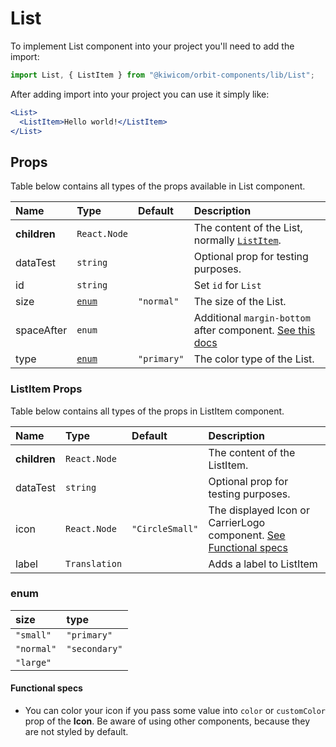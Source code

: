 # List

To implement List component into your project you'll need to add the import:

```jsx
import List, { ListItem } from "@kiwicom/orbit-components/lib/List";
```

After adding import into your project you can use it simply like:

```jsx
<List>
  <ListItem>Hello world!</ListItem>
</List>
```

## Props

Table below contains all types of the props available in List component.

| Name         | Type            | Default     | Description                                                                                                                                                    |
| :----------- | :-------------- | :---------- | :------------------------------------------------------------------------------------------------------------------------------------------------------------- |
| **children** | `React.Node`    |             | The content of the List, normally [`ListItem`](#listitem-props).                                                                                               |
| dataTest     | `string`        |             | Optional prop for testing purposes.                                                                                                                            |
| id           | `string`        |             | Set `id` for `List`                                                                                                                                            |
| size         | [`enum`](#enum) | `"normal"`  | The size of the List.                                                                                                                                          |
| spaceAfter   | `enum`          |             | Additional `margin-bottom` after component. [See this docs](https://github.com/kiwicom/orbit/tree/master/packages/orbit-components/src/common/getSpacingToken) |
| type         | [`enum`](#enum) | `"primary"` | The color type of the List.                                                                                                                                    |

### ListItem Props

Table below contains all types of the props in ListItem component.

| Name         | Type          | Default         | Description                                                                            |
| :----------- | :------------ | :-------------- | :------------------------------------------------------------------------------------- |
| **children** | `React.Node`  |                 | The content of the ListItem.                                                           |
| dataTest     | `string`      |                 | Optional prop for testing purposes.                                                    |
| icon         | `React.Node`  | `"CircleSmall"` | The displayed Icon or CarrierLogo component. [See Functional specs](#functional-specs) |
| label        | `Translation` |                 | Adds a label to ListItem                                                               |

### enum

| size       | type          |
| :--------- | :------------ |
| `"small"`  | `"primary"`   |
| `"normal"` | `"secondary"` |
| `"large"`  |

#### Functional specs

- You can color your icon if you pass some value into `color` or `customColor` prop of the **Icon**. Be aware of using other components, because they are not styled by default.

